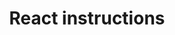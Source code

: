 ---
path: "/devcomponent/react-instructions"
subnav: "2/React/React/1"
lang: "en"
title: "React instructions"
---